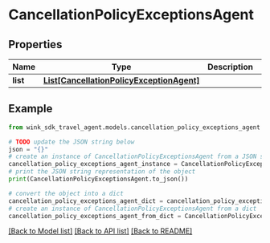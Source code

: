 # CancellationPolicyExceptionsAgent


## Properties

Name | Type | Description | Notes
------------ | ------------- | ------------- | -------------
**list** | [**List[CancellationPolicyExceptionAgent]**](CancellationPolicyExceptionAgent.md) |  | 

## Example

```python
from wink_sdk_travel_agent.models.cancellation_policy_exceptions_agent import CancellationPolicyExceptionsAgent

# TODO update the JSON string below
json = "{}"
# create an instance of CancellationPolicyExceptionsAgent from a JSON string
cancellation_policy_exceptions_agent_instance = CancellationPolicyExceptionsAgent.from_json(json)
# print the JSON string representation of the object
print(CancellationPolicyExceptionsAgent.to_json())

# convert the object into a dict
cancellation_policy_exceptions_agent_dict = cancellation_policy_exceptions_agent_instance.to_dict()
# create an instance of CancellationPolicyExceptionsAgent from a dict
cancellation_policy_exceptions_agent_from_dict = CancellationPolicyExceptionsAgent.from_dict(cancellation_policy_exceptions_agent_dict)
```
[[Back to Model list]](../README.md#documentation-for-models) [[Back to API list]](../README.md#documentation-for-api-endpoints) [[Back to README]](../README.md)


